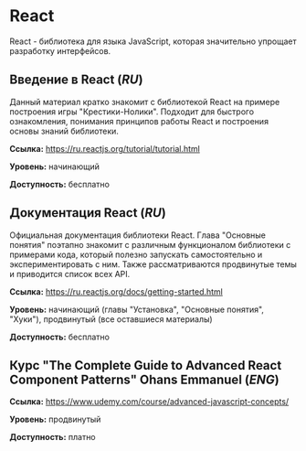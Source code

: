 # React
React - библиотека для языка JavaScript, которая значительно упрощает разработку интерфейсов.

## Введение в React (*RU*)

Данный материал кратко знакомит с библиотекой React на примере построения игры "Крестики-Нолики". Подходит для быстрого ознакомления, понимания принципов работы React и построения основы знаний библиотеки.

**Ссылка:** https://ru.reactjs.org/tutorial/tutorial.html

**Уровень:** начинающий

**Доступность:** бесплатно

## Документация React (*RU*)

Официальная документация библиотеки React. Глава "Основные понятия" поэтапно знакомит с различным функционалом библиотеки с примерами кода, который полезно запускать самостоятельно и экспериментировать с ним. Также рассматриваются продвинутые темы и приводится список всех API.

**Ссылка:** https://ru.reactjs.org/docs/getting-started.html

**Уровень:** начинающий (главы "Установка", "Основные понятия", "Хуки"), продвинутый (все оставшиеся материалы)

**Доступность:** бесплатно

## Курс "The Complete Guide to Advanced React Component Patterns" Ohans Emmanuel (*ENG*)

**Ссылка:** https://www.udemy.com/course/advanced-javascript-concepts/

**Уровень:** продвинутый

**Доступность:** платно